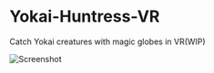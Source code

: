 # Yokai-Huntress-VR

Catch Yokai creatures with magic globes in VR(WIP)

![Screenshot](https://spiderlilystudio.files.wordpress.com/2018/06/vrhuntresstitle.jpg)
